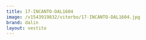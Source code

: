 ```yaml
---
title: 17-INCANTO-DAL1604
image: /v1543919832/viterbo/17-INCANTO-DAL1604.jpg
brand: dalin
layout: vestito
---
```

